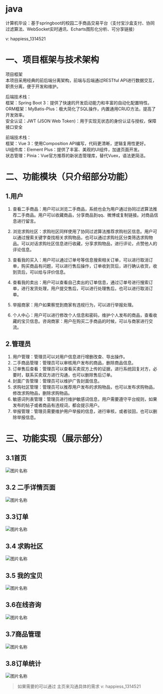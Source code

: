 # java
计算机毕设：基于springboot的校园二手商品交易平台（支付宝沙盒支付、协同过滤算法、WebSocket实时通讯、Echarts图形化分析、可分享链接）

v: happiess_1314521

# 一、项目框架与技术架构
项目框架  
本项目采用经典的前后端分离架构，前端与后端通过RESTful API进行数据交互，职责分离，便于开发和维护。  

后端技术栈：   
框架：Spring Boot 3​​：提供了快速的开发启动能力和丰富的自动化配置特性。  
​​ORM框架：MyBatis-Plus​​：极大简化了SQL操作，内置通用CRUD方法，提高了开发效率。  
​​安全认证：JWT (JSON Web Token)​​：用于实现无状态的身份认证与授权，保障接口安全   

前端技术栈：  
框架：Vue 3​​：使用Composition API编写，代码更清晰，逻辑复用性更好。  
​​UI组件库：Element Plus​​：提供了丰富、美观的UI组件，加速页面开发。  
​​状态管理：Pinia​​：Vue官方推荐的新状态管理库，替代Vuex，语法更简洁。  

# 二、功能模块（只介绍部分功能）

## 1.用户

1. 查看二手商品：用户可以浏览二手商品，系统也会为用户通过协同过滤算法推荐二手商品。用户可以收藏商品，分享商品到qq、微博或复制链接。对商品信息进行留言。

2. 浏览求购社区：求购社区同样使用了协同过滤算法推荐求购社区信息。用户可以通过搜索关键字查找相关求购物品，也可以通过求购社区分类筛选求购物品。可以对话求购社区信息进行收藏，分享求购物品，进行评论，点赞他人的评论信息。

3. 查看我的买入：用户可以通过订单号等信息搜索相关订单，可以进行取消订单，购买商品有问题，可以进行售后操作，订单收到货后，进行确认收货，收到货后，可以给与评价信息。

4. 查看我的卖出：用户可以查看自己卖出的订单信息，通过订单号进行搜索订单，进行发货处理，用户提交售后，可以进行处理售后，也可以进行取消订单。

5. 举报商家：用户如果察觉到商家有违规行为，可以进行举报处理。

6. 个人中心：用户可以进行修改个人信息和密码，维护个人发布的商品，查看收藏的宝贝信息。咨询商家：用户在购买二手商品的时候，可以与商家进行交流。
## 2.管理员
1. 用户管理：管理员可以对用户信息进行增删改查、导出操作。
2. 二手商品管理：管理员可以审核用户发布的商品，删除商品信息。
3. 订单售后查看：管理员可以查看买卖双方上传的证据，进行系统回复对方，必要时，联系买卖双方进行沟通，也可以删除售后订单。
4. 封面广告管理：管理员可以维护广告封面信息。
5. 求购社区管理：管理员可以推荐用户发布的求购物品，也可以发布求购物品，修改求购物品，删除求购物品。
6. 敏感词列表管理：管理员进行维护敏感词信息，用户需要遵守平台规则，如果发布的帖子或者商品有违规词，都会提示用户。
7. 举报管理：管理员需要维护用户举报的信息，进行审核，或者驳回，也可以删除举报信息。
# 三、功能实现（展示部分）
## 3.1首页
![图片名称](https://i-blog.csdnimg.cn/direct/a077c94b2b294b378ea16d666db51406.jpeg#pic_center)

## 3.2 二手详情页面
![图片名称](https://i-blog.csdnimg.cn/direct/59f516c23f704010a1cf12c65dafd4e5.jpeg#pic_center)

## 3.3订单
![图片名称](https://i-blog.csdnimg.cn/direct/d1a250f2d9e5474fa4299ffd2cc4848e.jpeg#pic_center)

## 3.4 求购社区
![图片名称](https://i-blog.csdnimg.cn/direct/0d728e774a0446ec800943cd9c613aaf.jpeg#pic_center)

## 3.5 我的宝贝
![图片名称](https://i-blog.csdnimg.cn/direct/48efe164cdff4b718216323d6b9e591e.jpeg#pic_center)

## 3.6在线咨询
![图片名称](https://i-blog.csdnimg.cn/direct/bee97c60391c44a8b01f8b2d37247d86.jpeg#pic_center)

## 3.7商品管理

![图片名称](https://i-blog.csdnimg.cn/direct/b55253da53f24ebd8f7bb3215fda4fae.png)
## 3.8订单统计
![图片名称](https://i-blog.csdnimg.cn/direct/d76514aca1f142f7b3bf351b5e2eeef1.png)





> 如果需要的可以通过 主页来沟通具体的需求  v: happiess_1314521
